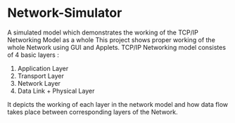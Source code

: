 # Network-Simulator
A simulated model which demonstrates the working of the TCP/IP Networking Model as a whole 
This project shows proper working of the whole Network using GUI and Applets.
TCP/IP Networking model consistes of 4 basic layers :
1) Application Layer
2) Transport Layer
3) Network Layer
5) Data Link + Physical Layer

It depicts the working of each layer in the network model and how data flow takes place between corresponding layers of the Network.
